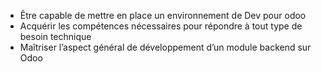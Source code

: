 - Être capable de mettre en place un environnement de Dev pour odoo
- Acquérir les compétences nécessaires pour répondre à tout type de besoin technique
- Maîtriser l’aspect général de développement d’un module backend sur Odoo   
